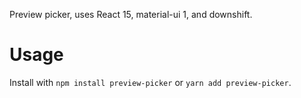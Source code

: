 Preview picker, uses React 15, material-ui 1, and downshift.

# Usage
Install with `npm install preview-picker` or `yarn add preview-picker`.